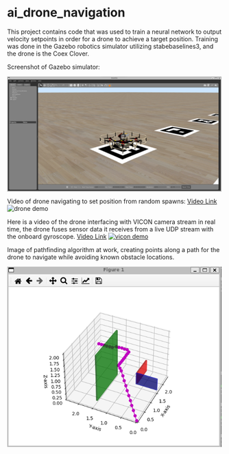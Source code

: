 # ai_drone_navigation

This project contains code that was used to train a neural network to output velocity setpoints
in order for a drone to achieve a target position. Training was done in the Gazebo robotics
simulator utilizing stabebaselines3, and the drone is the Coex Clover.

Screenshot of Gazebo simulator:
<div style="display:flex; justify-content:space-between;">
  <img src="https://github.com/kyletyni/ai_drone_navigation/blob/main/images/gazebo.png" width="500">
</div>

Video of drone navigating to set position from random spawns:
<a href="https://youtu.be/EwoKA0WvnwU" target="_blank">Video Link</a>
![drone demo](https://github.com/kyletyni/ai_drone_navigation/blob/main/drone.gif)

Here is a video of the drone interfacing with VICON camera stream in real time, the drone fuses
sensor data it receives from a live UDP stream with the onboard gyroscope.
<a href="https://youtu.be/_Cnf-fW7EQI" target="_blank">Video Link</a>
[![vicon demo](https://img.youtube.com/vi/_Cnf-fW7EQI/0.jpg)](https://youtu.be/_Cnf-fW7EQI)


Image of pathfinding algorithm at work, creating points along a path for the drone to navigate
while avoiding known obstacle locations.

<div style="display:flex; justify-content:space-between;">
  <img src="https://github.com/kyletyni/ai_drone_navigation/blob/main/images/finder.png" width="500">
</div>